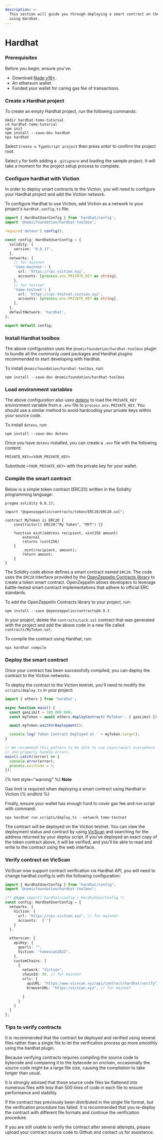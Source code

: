 ```yaml
---
description: >-
  This section will guide you through deploying a smart contract on the Viction
  using Hardhat.
---
```


# Hardhat

### Prerequisites[​](https://docs.linea.build/build-on-linea/quickstart/deploy-smart-contract/hardhat#prerequisites) <a href="#user-content-prerequisites" id="user-content-prerequisites"></a>

Before you begin, ensure you've:

* Download [Node v16+](https://nodejs.org/en/download/).
* An ethereum wallet.
* Funded your wallet for caring gas fee of transactions.

### Create a Hardhat project[​](https://docs.base.org/guides/deploy-smart-contracts#node-v18)

To create an empty Hardhat project, run the following commands:

```
mkdir hardhat-tomo-tutorial
cd hardhat-tomo-tutorial
npm init
npm install --save-dev hardhat
npx hardhat
```

Select `Create a TypeScript project` then press _enter_ to confirm the project root.

Select `y` for both adding a `.gitignore` and loading the sample project. It will take a moment for the project setup process to complete.

### Configure hardhat with Viction

In order to deploy smart contracts to the Viction, you will need to configure your Hardhat project and add the Viction network.

To configure Hardhat to use Viction, add Viction as a network to your project's `hardhat.config.ts` file:

```typescript
import { HardhatUserConfig } from 'hardhat/config';
import '@nomicfoundation/hardhat-toolbox';

require('dotenv').config();

const config: HardhatUserConfig = {
  solidity: {
    version: '0.8.17',
  },
  networks: {
    // for mainnet
    'tomo-mainnet': {
      url: 'https://rpc.viction.xyz',
      accounts: [process.env.PRIVATE_KEY as string],
    },
    // for testnet
    'tomo-testnet': {
      url: 'https://rpc-testnet.viction.xyz',
      accounts: [process.env.PRIVATE_KEY as string],
    },
  },
  defaultNetwork: 'hardhat',
};

export default config;
```

### Install Hardhat toolbox

The above configuration uses the `@nomicfoundation/hardhat-toolbox` plugin to bundle all the commonly used packages and Hardhat plugins recommended to start developing with Hardhat.

To install `@nomicfoundation/hardhat-toolbox`, run:

```
npm install --save-dev @nomicfoundation/hardhat-toolbox
```

### Load environment variables

The above configuration also uses [dotenv](https://www.npmjs.com/package/dotenv) to load the `PRIVATE_KEY` environment variable from a `.env` file to `process.env.PRIVATE_KEY`. You should use a similar method to avoid hardcoding your private keys within your source code.

To install `dotenv`, run:

```
npm install --save-dev dotenv
```

Once you have `dotenv` installed, you can create a `.env` file with the following content:

```
PRIVATE_KEY=<YOUR_PRIVATE_KEY>
```

Substitute `<YOUR_PRIVATE_KEY>` with the private key for your wallet.

### Compile the smart contract[​](https://docs.base.org/guides/deploy-smart-contracts#compiling-the-smart-contract) <a href="#compiling-the-smart-contract" id="compiling-the-smart-contract"></a>

Below is a simple token contract (ERC20) written in the Solidity programming language:

```solidity
pragma solidity 0.8.17;

import "@openzeppelin/contracts/token/ERC20/ERC20.sol";

contract MyToken is ERC20 {
    constructor() ERC20("My Token", "MYT") {}

    function mint(address recipient, uint256 amount)
        external
        returns (uint256)
    {
        _mint(recipient, amount);
        return amount;
    }
}
```

The Solidity code above defines a smart contract named `ERC20`. The code uses the `ERC20` interface provided by the [OpenZeppelin Contracts library](https://docs.openzeppelin.com/contracts/4.x/) to create a token smart contract. OpenZeppelin allows developers to leverage battle-tested smart contract implementations that adhere to official ERC standards.

To add the OpenZeppelin Contracts library to your project, run:

```
npm install --save @openzeppelin/contracts@4.9.3
```

In your project, delete the `contracts/Lock.sol` contract that was generated with the project and add the above code in a new file called `contracts/MyToken.sol.`

To compile the contract using Hardhat, run:

```
npx hardhat compile
```

### Deploy the smart contract[​](https://docs.base.org/guides/deploy-smart-contracts#deploying-the-smart-contract) <a href="#deploying-the-smart-contract" id="deploying-the-smart-contract"></a>

Once your contract has been successfully compiled, you can deploy the contract to the Viction networks.

To deploy the contract to the Viction testnet, you'll need to modify the `scripts/deploy.ts` in your project:

```typescript
import { ethers } from 'hardhat';

async function main() {
  const gasLimit = 100_000_000;
  const myToken = await ethers.deployContract('MyToken', { gasLimit });

  await myToken.waitForDeployment();

  console.log('Token Contract Deployed at ' + myToken.target);
}

// We recommend this pattern to be able to use async/await everywhere
// and properly handle errors.
main().catch((error) => {
  console.error(error);
  process.exitCode = 1;
});
```

{% hint style="warning" %}
**Note**

Gas limit is required when deploying a smart contract using Hardhat in Viction
{% endhint %}

Finally, ensure your wallet has enough fund to cover gas fee and run script with command:

```
npx hardhat run scripts/deploy.ts --network tomo-testnet
```

The contract will be deployed on the Viction testnet. You can view the deployment status and contract by using [VicScan](https://scan-ui-testnet.viction.xyz/) and searching for the address returned by your deploy script. If you've deployed an exact copy of the token contract above, it will be verified, and you'll be able to read and write to the contract using the web interface.

### Verify contract on VicScan

VicScan now support contract verification via Hardhat API, you will need to change hardhat.config.ts with the following configuration:

```typescript
import { HardhatUserConfig } from "hardhat/config";
import "@nomicfoundation/hardhat-toolbox";

/** @type import('hardhat/config').HardhatUserConfig */
const config: HardhatUserConfig = {
  networks: {
    Viction: {
      url: "https://rpc.viction.xyz", // for mainnet
      accounts:  ['']
    }
  },

  etherscan: {
    apiKey: {
      goerli: "",
      Viction: "tomoscan2023",
    },
    customChains: [
      {
        network: "Viction",
        chainId: 88, // for mainnet
        urls: {
          apiURL: "https:/www.vicscan.xyz/api/contract/hardhat/verify", // for mainnet
          browserURL: "https:/vicscan.xyz", // for mainnet

        }
      }
    ]
  }
};
```

### Tips to verify contracts

It is recommended that the contract be deployed and verified using several files rather than a single file to let the verification process go more smoothly using the hardhat plugin.&#x20;

Because verifying contracts requires compiling the source code to bytecode and comparing it to the bytecode on onchain, occasionally the source code might be a large file size, causing the compilation to take longer than usual.&#x20;

It is strongly advised that those source code files be flattened into numerous files with less than 500 lines of code in each file to ensure performance and stability.&#x20;

If the contract has previously been distributed in the single file format, but the verification procedure has failed. It is recommended that you re-deploy the contract with different file formats and continue the verification procedure.

If you are still unable to verify the contract after several attempts, please upload your contract source code to Github and contact us for assistance.
